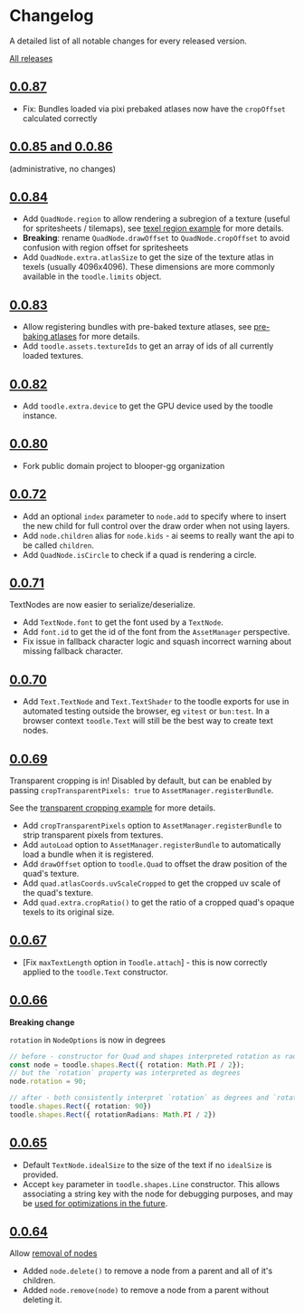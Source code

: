 # Changelog

A detailed list of all notable changes for every released version.

[All releases](https://github.com/blooper-gg/toodle/pkgs/npm/toodle/versions)

## [0.0.87](https://github.com/blooper-gg/toodle/releases/tag/0.0.87)

- Fix: Bundles loaded via pixi prebaked atlases now have the `cropOffset` calculated correctly

## [0.0.85 and 0.0.86](https://github.com/blooper-gg/toodle/releases/tag/0.0.86)

(administrative, no changes)

## [0.0.84](https://github.com/blooper-gg/toodle/releases/tag/0.0.84)

- Add `QuadNode.region` to allow rendering a subregion of a texture (useful for spritesheets / tilemaps), see [texel region example](https://toodle.gg/examples/sprite-region.html) for more details.
- **Breaking**: rename `QuadNode.drawOffset` to `QuadNode.cropOffset` to avoid confusion with region offset for spritesheets
- Add `QuadNode.extra.atlasSize` to get the size of the texture atlas in texels (usually 4096x4096). These dimensions are more commonly available in the `toodle.limits` object.

## [0.0.83](https://github.com/blooper-gg/toodle/releases/tag/0.0.83)

- Allow registering bundles with pre-baked texture atlases, see [pre-baking atlases](https://toodle.gg/examples/texture-bundles-prebaked.html) for more details.
- Add `toodle.assets.textureIds` to get an array of ids of all currently loaded textures.

## [0.0.82](https://github.com/blooper-gg/toodle/releases/tag/0.0.82)

- Add `toodle.extra.device` to get the GPU device used by the toodle instance.

## [0.0.80](https://github.com/blooper-gg/toodle/releases/tag/0.0.80)

- Fork public domain project to blooper-gg organization

## [0.0.72](https://github.com/blooper-gg/toodle/releases/tag/0.0.72)

- Add an optional `index` parameter to `node.add` to specify where to insert the new child for full control over the draw order when not using layers.
- Add `node.children` alias for `node.kids` - ai seems to really want the api to be called `children`.
- Add `QuadNode.isCircle` to check if a quad is rendering a circle.

## [0.0.71](https://github.com/blooper-gg/toodle/releases/tag/0.0.71)

TextNodes are now easier to serialize/deserialize.

- Add `TextNode.font` to get the font used by a `TextNode`.
- Add `font.id` to get the id of the font from the `AssetManager` perspective.
- Fix issue in fallback character logic and squash incorrect warning about missing fallback character.

## [0.0.70](https://github.com/blooper-gg/toodle/releases/tag/0.0.70)

- Add `Text.TextNode` and `Text.TextShader` to the toodle exports for use in automated testing outside the browser, eg `vitest` or `bun:test`. In a browser context `toodle.Text` will still be the best way to create text nodes.

## [0.0.69](https://github.com/blooper-gg/toodle/releases/tag/0.0.69)

Transparent cropping is in! Disabled by default, but can be enabled by passing `cropTransparentPixels: true` to `AssetManager.registerBundle`.

See the [transparent cropping example](https://toodle.gg/examples/transparent-cropping.html) for more details.

- Add `cropTransparentPixels` option to `AssetManager.registerBundle` to strip transparent pixels from textures.
- Add `autoLoad` option to `AssetManager.registerBundle` to automatically load a bundle when it is registered.
- Add `drawOffset` option to `toodle.Quad` to offset the draw position of the quad's texture.
- Add `quad.atlasCoords.uvScaleCropped` to get the cropped uv scale of the quad's texture.
- Add `quad.extra.cropRatio()` to get the ratio of a cropped quad's opaque texels to its original size.

## [0.0.67](https://github.com/blooper-gg/toodle/releases/tag/0.0.67)

- [Fix `maxTextLength` option in `Toodle.attach`] - this is now correctly applied to the `toodle.Text` constructor.

## [0.0.66](https://github.com/blooper-gg/toodle/releases/tag/0.0.66)

**Breaking change**

`rotation` in `NodeOptions` is now in degrees

```ts
// before - constructor for Quad and shapes interpreted rotation as radians
const node = toodle.shapes.Rect({ rotation: Math.PI / 2});
// but the `rotation` property was interpreted as degrees
node.rotation = 90;

// after - both consistently interpret `rotation` as degrees and `rotationRadians` as radians
toodle.shapes.Rect({ rotation: 90})
toodle.shapes.Rect({ rotationRadians: Math.PI / 2})
```

## [0.0.65](https://github.com/blooper-gg/toodle/releases/tag/0.0.65)

- Default `TextNode.idealSize` to the size of the text if no `idealSize` is provided.
- Accept `key` parameter in `toodle.shapes.Line` constructor. This allows associating a string key with the node for debugging purposes, and may be [used for optimizations in the future](https://github.com/blooper-gg/toodle/issues/82).

## [0.0.64](https://github.com/blooper-gg/toodle/releases/tag/0.0.64)

Allow [removal of nodes](https://toodle.gg/examples/add-and-remove-children.html)

- Added `node.delete()` to remove a node from a parent and all of it's children.
- Added `node.remove(node)` to remove a node from a parent without deleting it.